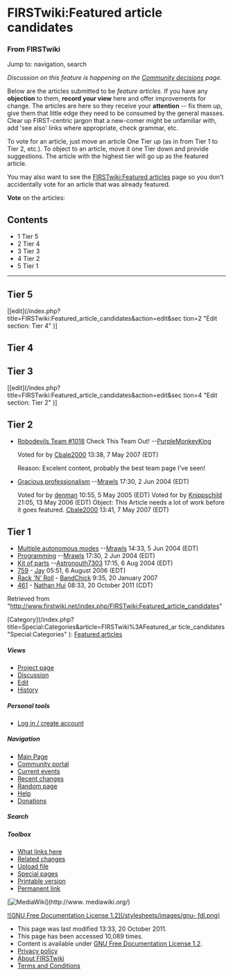 

# FIRSTwiki:Featured article candidates

### From FIRSTwiki

Jump to: navigation, search

_Discussion on this feature is happening on the [Community
decisions](/index.php/FIRSTwiki:Community_decisions "FIRSTwiki:Community
decisions" ) page._

Below are the articles submitted to be _feature articles._ If you have any
**objection** to them, **record your view** here and offer improvements for
change. The articles are here so they receive your **attention** \-- fix them
up, give them that little edge they need to be consumed by the general masses.
Clear up FIRST-centric jargon that a new-comer might be unfamiliar with, add
'see also' links where appropriate, check grammar, etc.

To vote for an article, just move an article One Tier up (as in from Tier 1 to
Tier 2, etc.). To object to an article, move it one Tier down and provide
suggestions. The article with the highest tier will go up as the featured
article.

You may also want to see the [FIRSTwiki:Featured
articles](/index.php/FIRSTwiki:Featured_articles "FIRSTwiki:Featured articles"
) page so you don't accidentally vote for an article that was already
featured.

  
**Vote** on the articles: 

## Contents

  * 1 Tier 5
  * 2 Tier 4
  * 3 Tier 3
  * 4 Tier 2
  * 5 Tier 1  
---  
  

##  Tier 5

[[edit](/index.php?title=FIRSTwiki:Featured_article_candidates&action=edit&sec
tion=2 "Edit section: Tier 4" )]

##  Tier 4


##  Tier 3

[[edit](/index.php?title=FIRSTwiki:Featured_article_candidates&action=edit&sec
tion=4 "Edit section: Tier 2" )]

##  Tier 2

  * [Robodevils Team #1018](/index.php/1018 "1018" ) Check This Team Out! --[PurpleMonkeyKing](/index.php/User:PurpleMonkeyKing "User:PurpleMonkeyKing" )

    Voted for by [Cbale2000](/index.php/User:Cbale2000 "User:Cbale2000" ) 13:38, 7 May 2007 (EDT) 

    Reason: Excelent content, probably the best team page I've seen! 

  * [Gracious professionalism](/index.php/Gracious_professionalism "Gracious professionalism" ) \--[Mrawls](/index.php/User:Mrawls "User:Mrawls" ) 17:30, 2 Jun 2004 (EDT) 

    Voted for by [denman](/index.php/User:Denman "User:Denman" ) 10:55, 5 May 2005 (EDT) 
    Voted for by [Knippschild](/index.php/User:Knippschild "User:Knippschild" ) 21:05, 13 May 2006 (EDT) 
    Object: This Article needs a lot of work before it goes featured. [Cbale2000](/index.php/User:Cbale2000 "User:Cbale2000" ) 13:41, 7 May 2007 (EDT) 


##  Tier 1

  * [Multiple autonomous modes](/index.php/Multiple_autonomous_modes "Multiple autonomous modes" ) \--[Mrawls](/index.php/User:Mrawls "User:Mrawls" ) 14:33, 5 Jun 2004 (EDT) 
  * [Programming](/index.php/Programming "Programming" ) \--[Mrawls](/index.php/User:Mrawls "User:Mrawls" ) 17:30, 2 Jun 2004 (EDT) 
  * [Kit of parts](/index.php/Kit_of_parts "Kit of parts" ) \--[Astronouth7303](/index.php/User:Astronouth7303 "User:Astronouth7303" ) 17:15, 6 Aug 2004 (EDT) 
  * [759](/index.php/759 "759" ) \- [Jay](/index.php/User:JVGazeley "User:JVGazeley" ) 05:51, 6 August 2006 (EDT) 
  * [Rack 'N' Roll](/index.php/Rack_%27N%27_Roll "Rack 'N' Roll" ) \- [BandChick](/index.php?title=User:BandChick&action=edit "User:BandChick" ) 9:35, 20 January 2007 
  * [461](/index.php/461 "461" ) \- [Nathan Hui](/index.php/User:Nathan_Hui "User:Nathan Hui" ) 08:33, 20 October 2011 (CDT) 

Retrieved from
"<http://www.firstwiki.net/index.php/FIRSTwiki:Featured_article_candidates>"

[Category](/index.php?title=Special:Categories&article=FIRSTwiki%3AFeatured_ar
ticle_candidates "Special:Categories" ): [Featured
articles](/index.php/Category:Featured_articles "Category:Featured articles" )

##### Views

  * [Project page](/index.php/FIRSTwiki:Featured_article_candidates)
  * [Discussion](/index.php/FIRSTwiki_talk:Featured_article_candidates)
  * [Edit](/index.php?title=FIRSTwiki:Featured_article_candidates&action=edit)
  * [History](/index.php?title=FIRSTwiki:Featured_article_candidates&action=history)

##### Personal tools

  * [Log in / create account](/index.php?title=Special:Userlogin&returnto=FIRSTwiki:Featured_article_candidates)

[](/index.php/Main_Page "Main Page" )

##### Navigation

  * [Main Page](/index.php/Main_Page)
  * [Community portal](/index.php/FIRSTwiki:Community_portal)
  * [Current events](/index.php/Current_events)
  * [Recent changes](/index.php/Special:Recentchanges)
  * [Random page](/index.php/Special:Random)
  * [Help](/index.php/FIRSTwiki:Help)
  * [Donations](/index.php/FIRSTwiki:Site_support)

##### Search



##### Toolbox

  * [What links here](/index.php/Special:Whatlinkshere/FIRSTwiki:Featured_article_candidates)
  * [Related changes](/index.php/Special:Recentchangeslinked/FIRSTwiki:Featured_article_candidates)
  * [Upload file](/index.php/Special:Upload)
  * [Special pages](/index.php/Special:Specialpages)
  * [Printable version](/index.php?title=FIRSTwiki:Featured_article_candidates&printable=yes)
  * [Permanent link](/index.php?title=FIRSTwiki:Featured_article_candidates&oldid=82785)

[![MediaWiki](/skins/common/images/poweredby_mediawiki_88x31.png)](http://www.
mediawiki.org/)

[![GNU Free Documentation License 1.2](/stylesheets/images/gnu-
fdl.png)](http://www.gnu.org/copyleft/fdl.html)

  * This page was last modified 13:33, 20 October 2011.
  * This page has been accessed 10,089 times.
  * Content is available under [GNU Free Documentation License 1.2](http://www.gnu.org/copyleft/fdl.html "http://www.gnu.org/copyleft/fdl.html" ).
  * [Privacy policy](/index.php/FIRSTwiki:Privacy_policy "FIRSTwiki:Privacy policy" )
  * [About FIRSTwiki](/index.php/FIRSTwiki:About "FIRSTwiki:About" )
  * [Terms and Conditions](/index.php/FIRSTwiki:Terms_and_conditions "FIRSTwiki:Terms and conditions" )

